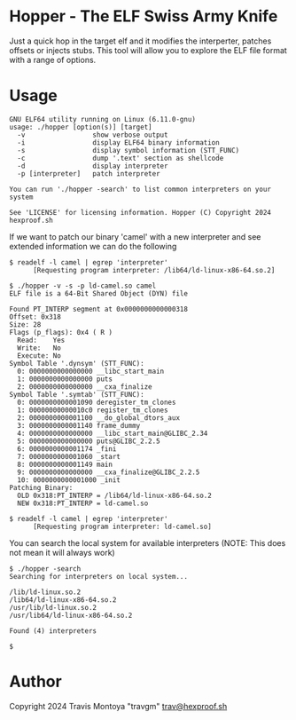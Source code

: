 Hopper - The ELF Swiss Army Knife
======

Just a quick hop in the target elf and it modifies the interperter, patches offsets or injects stubs. This tool will allow you to explore the ELF file format
with a range of options. 
 
Usage
=====
```
GNU ELF64 utility running on Linux (6.11.0-gnu)
usage: ./hopper [option(s)] [target]
  -v                 show verbose output
  -i                 display ELF64 binary information
  -s                 display symbol information (STT_FUNC)
  -c                 dump '.text' section as shellcode
  -d                 display interpreter
  -p [interpreter]   patch interpreter

You can run './hopper -search' to list common interpreters on your system

See 'LICENSE' for licensing information. Hopper (C) Copyright 2024 hexproof.sh
```
If we want to patch our binary 'camel' with a new interpreter and see extended information we can do the following

```
$ readelf -l camel | egrep 'interpreter'
      [Requesting program interpreter: /lib64/ld-linux-x86-64.so.2]

$ ./hopper -v -s -p ld-camel.so camel
ELF file is a 64-Bit Shared Object (DYN) file

Found PT_INTERP segment at 0x0000000000000318
Offset: 0x318
Size: 28
Flags (p_flags): 0x4 ( R )
  Read:    Yes
  Write:   No
  Execute: No
Symbol Table '.dynsym' (STT_FUNC):
  0: 0000000000000000 __libc_start_main
  1: 0000000000000000 puts
  2: 0000000000000000 __cxa_finalize
Symbol Table '.symtab' (STT_FUNC):
  0: 0000000000001090 deregister_tm_clones
  1: 00000000000010c0 register_tm_clones
  2: 0000000000001100 __do_global_dtors_aux
  3: 0000000000001140 frame_dummy
  4: 0000000000000000 __libc_start_main@GLIBC_2.34
  5: 0000000000000000 puts@GLIBC_2.2.5
  6: 0000000000001174 _fini
  7: 0000000000001060 _start
  8: 0000000000001149 main
  9: 0000000000000000 __cxa_finalize@GLIBC_2.2.5
  10: 0000000000001000 _init
Patching Binary:
  OLD 0x318:PT_INTERP = /lib64/ld-linux-x86-64.so.2
  NEW 0x318:PT_INTERP = ld-camel.so

$ readelf -l camel | egrep 'interpreter'
      [Requesting program interpreter: ld-camel.so]
```

You can search the local system for available interpreters (NOTE: This does not mean it will always work)

```
$ ./hopper -search
Searching for interpreters on local system...

/lib/ld-linux.so.2
/lib64/ld-linux-x86-64.so.2
/usr/lib/ld-linux.so.2
/usr/lib64/ld-linux-x86-64.so.2

Found (4) interpreters

$
```

Author
=========
Copyright 2024 Travis Montoya "travgm" trav@hexproof.sh
